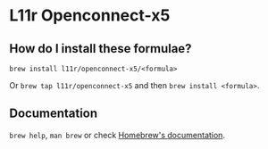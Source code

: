 # L11r Openconnect-x5

## How do I install these formulae?

`brew install l11r/openconnect-x5/<formula>`

Or `brew tap l11r/openconnect-x5` and then `brew install <formula>`.

## Documentation

`brew help`, `man brew` or check [Homebrew's documentation](https://docs.brew.sh).
